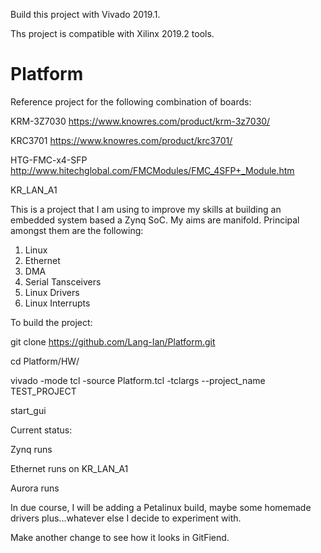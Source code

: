 Build this project with Vivado 2019.1.

Ths project is compatible with Xilinx 2019.2 tools.

# Platform
Reference project for the following combination of boards:

  KRM-3Z7030        https://www.knowres.com/product/krm-3z7030/
  
  KRC3701           https://www.knowres.com/product/krc3701/
  
  HTG-FMC-x4-SFP    http://www.hitechglobal.com/FMCModules/FMC_4SFP+_Module.htm
  
  KR_LAN_A1

This is a project that I am using to improve my skills at building an embedded system based a Zynq SoC.  My aims are manifold.  Principal amongst them are the following:

1)  Linux
2)  Ethernet
3)  DMA
4)  Serial Tansceivers
5)  Linux Drivers
6)  Linux Interrupts

To build the project:

  git clone https://github.com/Lang-Ian/Platform.git
  
  cd Platform/HW/
  
  vivado -mode tcl -source Platform.tcl -tclargs --project_name TEST_PROJECT
  
  start_gui

Current status:

  Zynq runs
  
  Ethernet runs on KR_LAN_A1
  
  Aurora runs

In due course, I will be adding a Petalinux build, maybe some homemade drivers plus...whatever else I decide to experiment with.

Make another change to see how it looks in GitFiend.
